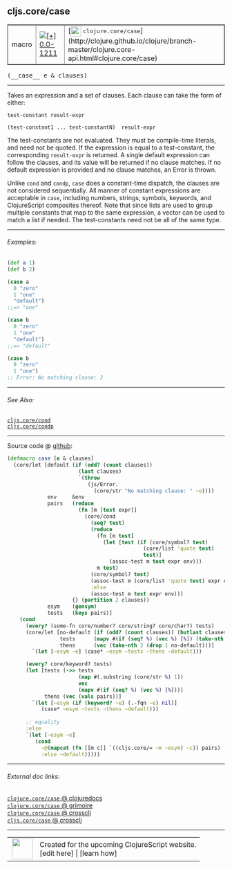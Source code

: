 ## cljs.core/case



 <table border="1">
<tr>
<td>macro</td>
<td><a href="https://github.com/cljsinfo/cljs-api-docs/tree/0.0-1211"><img valign="middle" alt="[+] 0.0-1211" title="Added in 0.0-1211" src="https://img.shields.io/badge/+-0.0--1211-lightgrey.svg"></a> </td>
<td>
[<img height="24px" valign="middle" src="http://i.imgur.com/1GjPKvB.png"> <samp>clojure.core/case</samp>](http://clojure.github.io/clojure/branch-master/clojure.core-api.html#clojure.core/case)
</td>
</tr>
</table>


 <samp>
(__case__ e & clauses)<br>
</samp>

---

Takes an expression and a set of clauses. Each clause can take the form of
either:

`test-constant result-expr`

`(test-constant1 ... test-constantN)  result-expr`

The test-constants are not evaluated. They must be compile-time literals, and
need not be quoted. If the expression is equal to a test-constant, the
corresponding `result-expr` is returned. A single default expression can follow
the clauses, and its value will be returned if no clause matches. If no default
expression is provided and no clause matches, an Error is thrown.

Unlike `cond` and `condp`, `case` does a constant-time dispatch, the clauses are
not considered sequentially. All manner of constant expressions are acceptable
in `case`, including numbers, strings, symbols, keywords, and ClojureScript
composites thereof. Note that since lists are used to group multiple constants
that map to the same expression, a vector can be used to match a list if needed.
The test-constants need not be all of the same type.

---

###### Examples:

```clj
(def a 1)
(def b 2)

(case a
  0 "zero"
  1 "one"
  "default")
;;=> "one"

(case b
  0 "zero"
  1 "one"
  "default")
;;=> "default"

(case b
  0 "zero"
  1 "one")
;; Error: No matching clause: 2
```

---

###### See Also:

[`cljs.core/cond`](cljs.core_cond.md)<br>
[`cljs.core/condp`](cljs.core_condp.md)<br>

---




Source code @ [github](https://github.com/clojure/clojurescript/blob/r2629/src/clj/cljs/core.clj#L1191-L1237):

```clj
(defmacro case [e & clauses]
  (core/let [default (if (odd? (count clauses))
                       (last clauses)
                       `(throw
                          (js/Error.
                            (core/str "No matching clause: " ~e))))
             env     &env
             pairs   (reduce
                       (fn [m [test expr]]
                         (core/cond
                           (seq? test)
                           (reduce
                             (fn [m test]
                               (let [test (if (core/symbol? test)
                                            (core/list 'quote test)
                                            test)]
                                 (assoc-test m test expr env)))
                             m test)
                           (core/symbol? test)
                           (assoc-test m (core/list 'quote test) expr env)
                           :else
                           (assoc-test m test expr env)))
                     {} (partition 2 clauses))
             esym    (gensym)
             tests   (keys pairs)]
    (cond
      (every? (some-fn core/number? core/string? core/char?) tests)
      (core/let [no-default (if (odd? (count clauses)) (butlast clauses) clauses)
                 tests      (mapv #(if (seq? %) (vec %) [%]) (take-nth 2 no-default))
                 thens      (vec (take-nth 2 (drop 1 no-default)))]
        `(let [~esym ~e] (case* ~esym ~tests ~thens ~default)))

      (every? core/keyword? tests)
      (let [tests (->> tests
                       (map #(.substring (core/str %) 1))
                       vec
                       (mapv #(if (seq? %) (vec %) [%])))
            thens (vec (vals pairs))]
        `(let [~esym (if (keyword? ~e) (.-fqn ~e) nil)]
           (case* ~esym ~tests ~thens ~default)))
      
      ;; equality
      :else
      `(let [~esym ~e]
         (cond
           ~@(mapcat (fn [[m c]] `((cljs.core/= ~m ~esym) ~c)) pairs)
           :else ~default)))))
```

<!--
Repo - tag - source tree - lines:

 <pre>
clojurescript @ r2629
└── src
    └── clj
        └── cljs
            └── <ins>[core.clj:1191-1237](https://github.com/clojure/clojurescript/blob/r2629/src/clj/cljs/core.clj#L1191-L1237)</ins>
</pre>

-->

---



###### External doc links:

[`clojure.core/case` @ clojuredocs](http://clojuredocs.org/clojure.core/case)<br>
[`clojure.core/case` @ grimoire](http://conj.io/store/v1/org.clojure/clojure/1.7.0-beta3/clj/clojure.core/case/)<br>
[`clojure.core/case` @ crossclj](http://crossclj.info/fun/clojure.core/case.html)<br>
[`cljs.core/case` @ crossclj](http://crossclj.info/fun/cljs.core/case.html)<br>

---

 <table>
<tr><td>
<img valign="middle" align="right" width="48px" src="http://i.imgur.com/Hi20huC.png">
</td><td>
Created for the upcoming ClojureScript website.<br>
[edit here] | [learn how]
</td></tr></table>

[edit here]:https://github.com/cljsinfo/cljs-api-docs/blob/master/cljsdoc/cljs.core_case.cljsdoc
[learn how]:https://github.com/cljsinfo/cljs-api-docs/wiki/cljsdoc-files

<!--

This information was too distracting to show to readers, but I'll leave it
commented here since it is helpful to:

- pretty-print the data used to generate this document
- and show how to retrieve that data



The API data for this symbol:

```clj
{:description "Takes an expression and a set of clauses. Each clause can take the form of\neither:\n\n`test-constant result-expr`\n\n`(test-constant1 ... test-constantN)  result-expr`\n\nThe test-constants are not evaluated. They must be compile-time literals, and\nneed not be quoted. If the expression is equal to a test-constant, the\ncorresponding `result-expr` is returned. A single default expression can follow\nthe clauses, and its value will be returned if no clause matches. If no default\nexpression is provided and no clause matches, an Error is thrown.\n\nUnlike `cond` and `condp`, `case` does a constant-time dispatch, the clauses are\nnot considered sequentially. All manner of constant expressions are acceptable\nin `case`, including numbers, strings, symbols, keywords, and ClojureScript\ncomposites thereof. Note that since lists are used to group multiple constants\nthat map to the same expression, a vector can be used to match a list if needed.\nThe test-constants need not be all of the same type.",
 :ns "cljs.core",
 :name "case",
 :signature ["[e & clauses]"],
 :history [["+" "0.0-1211"]],
 :type "macro",
 :related ["cljs.core/cond" "cljs.core/condp"],
 :full-name-encode "cljs.core_case",
 :source {:code "(defmacro case [e & clauses]\n  (core/let [default (if (odd? (count clauses))\n                       (last clauses)\n                       `(throw\n                          (js/Error.\n                            (core/str \"No matching clause: \" ~e))))\n             env     &env\n             pairs   (reduce\n                       (fn [m [test expr]]\n                         (core/cond\n                           (seq? test)\n                           (reduce\n                             (fn [m test]\n                               (let [test (if (core/symbol? test)\n                                            (core/list 'quote test)\n                                            test)]\n                                 (assoc-test m test expr env)))\n                             m test)\n                           (core/symbol? test)\n                           (assoc-test m (core/list 'quote test) expr env)\n                           :else\n                           (assoc-test m test expr env)))\n                     {} (partition 2 clauses))\n             esym    (gensym)\n             tests   (keys pairs)]\n    (cond\n      (every? (some-fn core/number? core/string? core/char?) tests)\n      (core/let [no-default (if (odd? (count clauses)) (butlast clauses) clauses)\n                 tests      (mapv #(if (seq? %) (vec %) [%]) (take-nth 2 no-default))\n                 thens      (vec (take-nth 2 (drop 1 no-default)))]\n        `(let [~esym ~e] (case* ~esym ~tests ~thens ~default)))\n\n      (every? core/keyword? tests)\n      (let [tests (->> tests\n                       (map #(.substring (core/str %) 1))\n                       vec\n                       (mapv #(if (seq? %) (vec %) [%])))\n            thens (vec (vals pairs))]\n        `(let [~esym (if (keyword? ~e) (.-fqn ~e) nil)]\n           (case* ~esym ~tests ~thens ~default)))\n      \n      ;; equality\n      :else\n      `(let [~esym ~e]\n         (cond\n           ~@(mapcat (fn [[m c]] `((cljs.core/= ~m ~esym) ~c)) pairs)\n           :else ~default)))))",
          :title "Source code",
          :repo "clojurescript",
          :tag "r2629",
          :filename "src/clj/cljs/core.clj",
          :lines [1191 1237]},
 :examples [{:id "09a90c",
             :content "```clj\n(def a 1)\n(def b 2)\n\n(case a\n  0 \"zero\"\n  1 \"one\"\n  \"default\")\n;;=> \"one\"\n\n(case b\n  0 \"zero\"\n  1 \"one\"\n  \"default\")\n;;=> \"default\"\n\n(case b\n  0 \"zero\"\n  1 \"one\")\n;; Error: No matching clause: 2\n```"}],
 :full-name "cljs.core/case",
 :clj-symbol "clojure.core/case"}

```

Retrieve the API data for this symbol:

```clj
;; from Clojure REPL
(require '[clojure.edn :as edn])
(-> (slurp "https://raw.githubusercontent.com/cljsinfo/cljs-api-docs/catalog/cljs-api.edn")
    (edn/read-string)
    (get-in [:symbols "cljs.core/case"]))
```

-->
